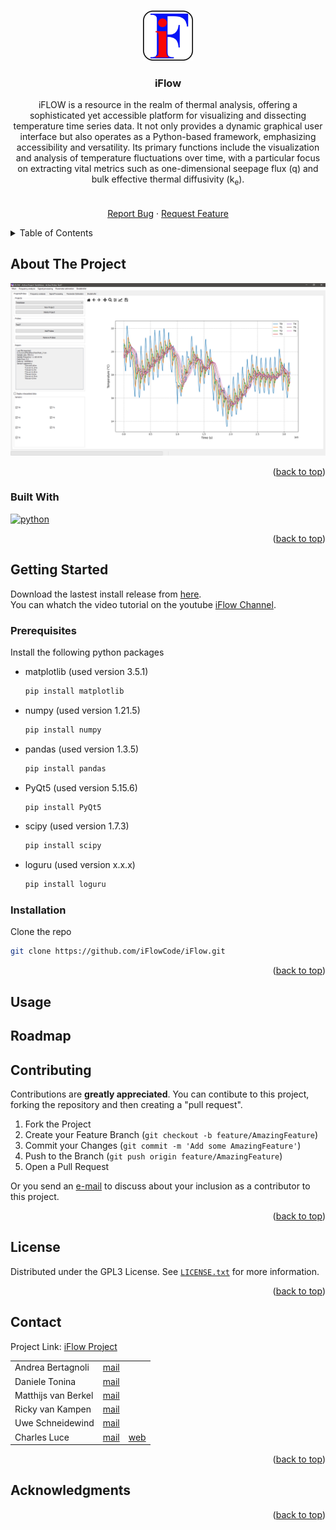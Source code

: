 <!-- Improved compatibility of back to top link: See: https://github.com/othneildrew/Best-README-Template/pull/73 -->
<a name="readme-top"></a>
<!--
*** Thanks for checking out the Best-README-Template. If you have a suggestion
*** that would make this better, please fork the repo and create a pull request
*** or simply open an issue with the tag "enhancement".
*** Don't forget to give the project a star!
*** Thanks again! Now go create something AMAZING! :D
-->



<!-- PROJECT SHIELDS -->
<!--
*** I'm using markdown "reference style" links for readability.
*** Reference links are enclosed in brackets [ ] instead of parentheses ( ).
*** See the bottom of this document for the declaration of the reference variables
*** for contributors-url, forks-url, etc. This is an optional, concise syntax you may use.
*** https://www.markdownguide.org/basic-syntax/#reference-style-links
-->
<!--[![Contributors][contributors-shield]][contributors-url]
[![Issues][issues-shield]][issues-url]
[![MIT License][license-shield]][license-url]-->
<!--[![Forks][forks-shield]][forks-url]-->
<!--[![Stargazers][stars-shield]][stars-url]-->
<!--[![LinkedIn][linkedin-shield]][linkedin-url]-->



<!-- PROJECT LOGO -->
<br />
<div align="center">
  <a href="https://github.com/iFlowCode/iFlow">
    <img src="images/iFlow.png" alt="Logo" width="80" height="80">
  </a>

<h3 align="center">iFlow</h3>

  <p align="center">
    iFLOW is a resource in the realm of thermal analysis, offering a sophisticated yet accessible platform for visualizing and dissecting temperature time series data. It not only provides a dynamic graphical user interface but also operates as a Python-based framework, emphasizing accessibility and versatility. Its primary functions include the visualization and analysis of temperature fluctuations over time, with a particular focus on extracting vital metrics such as one-dimensional seepage flux (q) and bulk effective thermal diffusivity (k<sub>e</sub>).
    <br />
    <!--<a href="https://github.com/iFlowCode/iFlow"><strong>Explore the docs »</strong></a>-->
    <br />
    <br />
    <!--<a href="https://github.com/iFlowCode/iFlow">View Demo</a>
    ·-->
    <a href="https://github.com/iFlowCode/iFlow/issues">Report Bug</a>
    ·
    <a href="https://github.com/iFlowCode/iFlow/issues">Request Feature</a>
  </p>
</div>



<!-- TABLE OF CONTENTS -->
<details>
  <summary>Table of Contents</summary>
  <ol>
    <li>
      <a href="#about-the-project">About The Project</a>
      <ul>
        <li><a href="#built-with">Built With</a></li>
      </ul>
    </li>
    <li>
      <a href="#getting-started">Getting Started</a>
      <ul>
        <li><a href="#prerequisites">Prerequisites</a></li>
        <li><a href="#installation">Installation</a></li>
      </ul>
    </li>
    <li><a href="#usage">Usage</a></li>
    <li><a href="#roadmap">Roadmap</a></li>
    <li><a href="#contributing">Contributing</a></li>
    <li><a href="#license">License</a></li>
    <li><a href="#contact">Contact</a></li>
    <li><a href="#acknowledgments">Acknowledgments</a></li>
  </ol>
</details>



<!-- ABOUT THE PROJECT -->
## About The Project

[![Product Name Screen Shot][product-screenshot]](https://example.com)



<p align="right">(<a href="#readme-top">back to top</a>)</p>



### Built With

[![python](https://www.python.org/static/community_logos/python-logo-inkscape.svg)](https://www.python.org/)


<p align="right">(<a href="#readme-top">back to top</a>)</p>



<!-- GETTING STARTED -->
## Getting Started

Download the lastest install release from [here](https://github.com/iFlowCode/iFlow/releases/).<br>
You can whatch the video tutorial on the youtube [iFlow Channel]().<br>

### Prerequisites

Install the following python packages

* matplotlib (used version 3.5.1)
  ```sh
  pip install matplotlib
  ```
* numpy (used version 1.21.5)
  ```sh
  pip install numpy
  ```
* pandas (used version 1.3.5)
  ```sh
  pip install pandas
  ```
* PyQt5 (used version 5.15.6)
  ```sh
  pip install PyQt5
  ```
* scipy (used version 1.7.3)
  ```sh
  pip install scipy
  ```
* loguru (used version x.x.x)
  ```sh
  pip install loguru
  ```

### Installation

Clone the repo
   ```sh
   git clone https://github.com/iFlowCode/iFlow.git
   ```

<p align="right">(<a href="#readme-top">back to top</a>)</p>



<!-- USAGE EXAMPLES -->
## Usage

<!-- Use this space to show useful examples of how a project can be used. Additional screenshots, code examples and demos work well in this space. You may also link to more resources.

For more examples, please refer to the [Documentation](https://github.com/iFlowCode/iFlow/docs)

<p align="right">(<a href="#readme-top">back to top</a>)</p> -->



<!-- ROADMAP -->
## Roadmap

<!-- - [ ] Feature 1
- [ ] Feature 2
- [ ] Feature 3
    - [ ] Nested Feature

See the [open issues](https://github.com/iFlowCode/iFlow/issues) for a full list of proposed features (and known issues).

<p align="right">(<a href="#readme-top">back to top</a>)</p> -->



<!-- CONTRIBUTING -->
## Contributing

Contributions are **greatly appreciated**. You can contibute to this project, forking the repository and then creating a "pull request".

1. Fork the Project
2. Create your Feature Branch (`git checkout -b feature/AmazingFeature`)
3. Commit your Changes (`git commit -m 'Add some AmazingFeature'`)
4. Push to the Branch (`git push origin feature/AmazingFeature`)
5. Open a Pull Request

Or you send an <a href="#contact">e-mail</a> to discuss about your inclusion as a contributor to this project.

<p align="right">(<a href="#readme-top">back to top</a>)</p>



<!-- LICENSE -->
## License

Distributed under the GPL3 License. See [`LICENSE.txt`](https://github.com/iFlowCode/iFlow/LICENSE) for more information.

<p align="right">(<a href="#readme-top">back to top</a>)</p>



<!-- CONTACT -->
## Contact
<a name="contact"></a>
Project Link: [iFlow Project](MAILTO:iflowcode@gmail.com)

|  |  |  |
| --- | --- | --- |
| Andrea Bertagnoli | [mail](MAILTO:email@email_client.com) |  |
| Daniele Tonina | [mail](MAILTO:email@email_client.com) |  |
| Matthijs van Berkel | [mail](MAILTO:email@email_client.com) |  |
| Ricky van Kampen | [mail](MAILTO:email@email_client.com) |  |
| Uwe Schneidewind | [mail](MAILTO:email@email_client.com) |  |
| Charles Luce| [mail](MAILTO:email@email_client.com) | [web](www.differ.nl) |




<p align="right">(<a href="#readme-top">back to top</a>)</p>



<!-- ACKNOWLEDGMENTS -->
## Acknowledgments

<!-- * []()
* []()
* []() -->

<p align="right">(<a href="#readme-top">back to top</a>)</p>



<!-- MARKDOWN LINKS & IMAGES -->
<!-- https://www.markdownguide.org/basic-syntax/#reference-style-links -->
[contributors-shield]: https://img.shields.io/github/contributors/github_username/repo_name.svg?style=for-the-badge
[contributors-url]: https://github.com/github_username/repo_name/graphs/contributors
[forks-shield]: https://img.shields.io/github/forks/github_username/repo_name.svg?style=for-the-badge
[forks-url]: https://github.com/github_username/repo_name/network/members
[stars-shield]: https://img.shields.io/github/stars/github_username/repo_name.svg?style=for-the-badge
[stars-url]: https://github.com/github_username/repo_name/stargazers
[issues-shield]: https://img.shields.io/github/issues/github_username/repo_name.svg?style=for-the-badge
[issues-url]: https://github.com/github_username/repo_name/issues
[license-shield]: https://img.shields.io/github/license/github_username/repo_name.svg?style=for-the-badge
[license-url]: https://github.com/github_username/repo_name/blob/master/LICENSE.txt
[linkedin-shield]: https://img.shields.io/badge/-LinkedIn-black.svg?style=for-the-badge&logo=linkedin&colorB=555
[linkedin-url]: https://linkedin.com/in/linkedin_username
[product-screenshot]: images/screenshot.png
[Next.js]: https://img.shields.io/badge/next.js-000000?style=for-the-badge&logo=nextdotjs&logoColor=white
[Next-url]: https://nextjs.org/
[React.js]: https://img.shields.io/badge/React-20232A?style=for-the-badge&logo=react&logoColor=61DAFB
[React-url]: https://reactjs.org/
[Vue.js]: https://img.shields.io/badge/Vue.js-35495E?style=for-the-badge&logo=vuedotjs&logoColor=4FC08D
[Vue-url]: https://vuejs.org/
[Angular.io]: https://img.shields.io/badge/Angular-DD0031?style=for-the-badge&logo=angular&logoColor=white
[Angular-url]: https://angular.io/
[Svelte.dev]: https://img.shields.io/badge/Svelte-4A4A55?style=for-the-badge&logo=svelte&logoColor=FF3E00
[Svelte-url]: https://svelte.dev/
[Laravel.com]: https://img.shields.io/badge/Laravel-FF2D20?style=for-the-badge&logo=laravel&logoColor=white
[Laravel-url]: https://laravel.com
[Bootstrap.com]: https://img.shields.io/badge/Bootstrap-563D7C?style=for-the-badge&logo=bootstrap&logoColor=white
[Bootstrap-url]: https://getbootstrap.com
[JQuery.com]: https://img.shields.io/badge/jQuery-0769AD?style=for-the-badge&logo=jquery&logoColor=white
[JQuery-url]: https://jquery.com 
